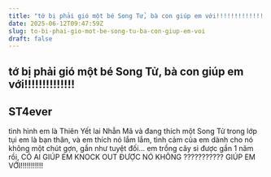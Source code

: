 ```yaml
---
title: "tớ bị phải gió một bé Song Tử, bà con giúp em với!!!!!!!!!!!!!!"
date: 2025-06-12T09:47:59Z
slug: to-bi-phai-gio-mot-be-song-tu-ba-con-giup-em-voi
draft: false
---
```


## tớ bị phải gió một bé Song Tử, bà con giúp em với!!!!!!!!!!!!!!

## ST4ever

tình hình em là Thiên Yết lai Nhẫn Mã  và đang thích một Song Tử trong lớp 
tụi em là bạn thân, và em thích nó lắm lắm, tình cảm của em dành cho nó không một chút gợn, gần như tuyệt đối...
em trồng cây si được gần 1 năm rồi, CÓ AI GIÚP EM KNOCK OUT ĐƯỢC NÓ KHÔNG ??????????? GIÚP EM VỚI!!!!!!!!!!!